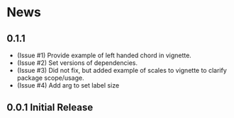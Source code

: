 # News

## 0.1.1 
* (Issue #1) Provide example of left handed chord in vignette.
* (Issue #2) Set versions of dependencies.
* (Issue #3) Did not fix, but added example of scales to vignette to clarify package scope/usage.
* (Issue #4) Add arg to set label size

## 0.0.1 Initial Release

